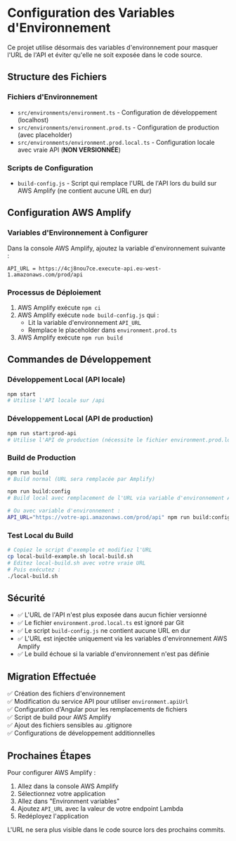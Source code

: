 # Configuration des Variables d'Environnement

Ce projet utilise désormais des variables d'environnement pour masquer l'URL de l'API et éviter qu'elle ne soit exposée dans le code source.

## Structure des Fichiers

### Fichiers d'Environnement

- `src/environments/environment.ts` - Configuration de développement (localhost)
- `src/environments/environment.prod.ts` - Configuration de production (avec placeholder)
- `src/environments/environment.prod.local.ts` - Configuration locale avec vraie API (**NON VERSIONNÉE**)

### Scripts de Configuration

- `build-config.js` - Script qui remplace l'URL de l'API lors du build sur AWS Amplify (ne contient aucune URL en dur)

## Configuration AWS Amplify

### Variables d'Environnement à Configurer

Dans la console AWS Amplify, ajoutez la variable d'environnement suivante :

```
API_URL = https://4cj8nou7ce.execute-api.eu-west-1.amazonaws.com/prod/api
```

### Processus de Déploiement

1. AWS Amplify exécute `npm ci`
2. AWS Amplify exécute `node build-config.js` qui :
   - Lit la variable d'environnement `API_URL`
   - Remplace le placeholder dans `environment.prod.ts`
3. AWS Amplify exécute `npm run build`

## Commandes de Développement

### Développement Local (API locale)

```bash
npm start
# Utilise l'API locale sur /api
```

### Développement Local (API de production)

```bash
npm run start:prod-api
# Utilise l'API de production (nécessite le fichier environment.prod.local.ts)
```

### Build de Production

```bash
npm run build
# Build normal (URL sera remplacée par Amplify)

npm run build:config
# Build local avec remplacement de l'URL via variable d'environnement API_URL

# Ou avec variable d'environnement :
API_URL="https://votre-api.amazonaws.com/prod/api" npm run build:config
```

### Test Local du Build

```bash
# Copiez le script d'exemple et modifiez l'URL
cp local-build-example.sh local-build.sh
# Editez local-build.sh avec votre vraie URL
# Puis exécutez :
./local-build.sh
```

## Sécurité

- ✅ L'URL de l'API n'est plus exposée dans aucun fichier versionné
- ✅ Le fichier `environment.prod.local.ts` est ignoré par Git
- ✅ Le script `build-config.js` ne contient aucune URL en dur
- ✅ L'URL est injectée uniquement via les variables d'environnement AWS Amplify
- ✅ Le build échoue si la variable d'environnement n'est pas définie

## Migration Effectuée

✅ Création des fichiers d'environnement  
✅ Modification du service API pour utiliser `environment.apiUrl`  
✅ Configuration d'Angular pour les remplacements de fichiers  
✅ Script de build pour AWS Amplify  
✅ Ajout des fichiers sensibles au .gitignore  
✅ Configurations de développement additionnelles

## Prochaines Étapes

Pour configurer AWS Amplify :

1. Allez dans la console AWS Amplify
2. Sélectionnez votre application
3. Allez dans "Environment variables"
4. Ajoutez `API_URL` avec la valeur de votre endpoint Lambda
5. Redéployez l'application

L'URL ne sera plus visible dans le code source lors des prochains commits.
